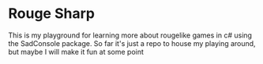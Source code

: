 # Rouge Sharp
This is my playground for learning more about rougelike games in c# using the SadConsole package. So far it's just a repo to house my playing around, but maybe I will make it fun at some point


